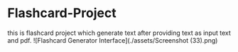 # Flashcard-Project
this is flashcard project which generate text after providing text as input text and pdf.
![Flashcard Generator Interface](./assets/Screenshot (33).png)
